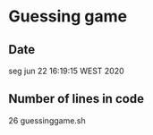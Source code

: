 # Guessing game
## Date
seg jun 22 16:19:15 WEST 2020
## Number of lines in code
26 guessinggame.sh
